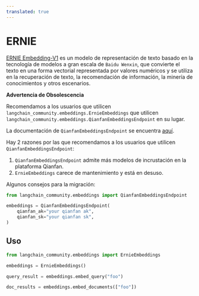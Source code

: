 ```yaml
---
translated: true
---
```


# ERNIE

[ERNIE Embedding-V1](https://cloud.baidu.com/doc/WENXINWORKSHOP/s/alj562vvu) es un modelo de representación de texto basado en la tecnología de modelos a gran escala de `Baidu Wenxin`, que convierte el texto en una forma vectorial representada por valores numéricos y se utiliza en la recuperación de texto, la recomendación de información, la minería de conocimientos y otros escenarios.

**Advertencia de Obsolescencia**

Recomendamos a los usuarios que utilicen `langchain_community.embeddings.ErnieEmbeddings` que utilicen `langchain_community.embeddings.QianfanEmbeddingsEndpoint` en su lugar.

La documentación de `QianfanEmbeddingsEndpoint` se encuentra [aquí](/docs/integrations/text_embedding/baidu_qianfan_endpoint/).

Hay 2 razones por las que recomendamos a los usuarios que utilicen `QianfanEmbeddingsEndpoint`:

1. `QianfanEmbeddingsEndpoint` admite más modelos de incrustación en la plataforma Qianfan.
2. `ErnieEmbeddings` carece de mantenimiento y está en desuso.

Algunos consejos para la migración:

```python
from langchain_community.embeddings import QianfanEmbeddingsEndpoint

embeddings = QianfanEmbeddingsEndpoint(
    qianfan_ak="your qianfan ak",
    qianfan_sk="your qianfan sk",
)
```

## Uso

```python
from langchain_community.embeddings import ErnieEmbeddings
```

```python
embeddings = ErnieEmbeddings()
```

```python
query_result = embeddings.embed_query("foo")
```

```python
doc_results = embeddings.embed_documents(["foo"])
```
